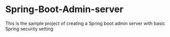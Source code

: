 # Spring-Boot-Admin-server
This is the sample project of creating a Spring boot admin server with basic Spring security setting

